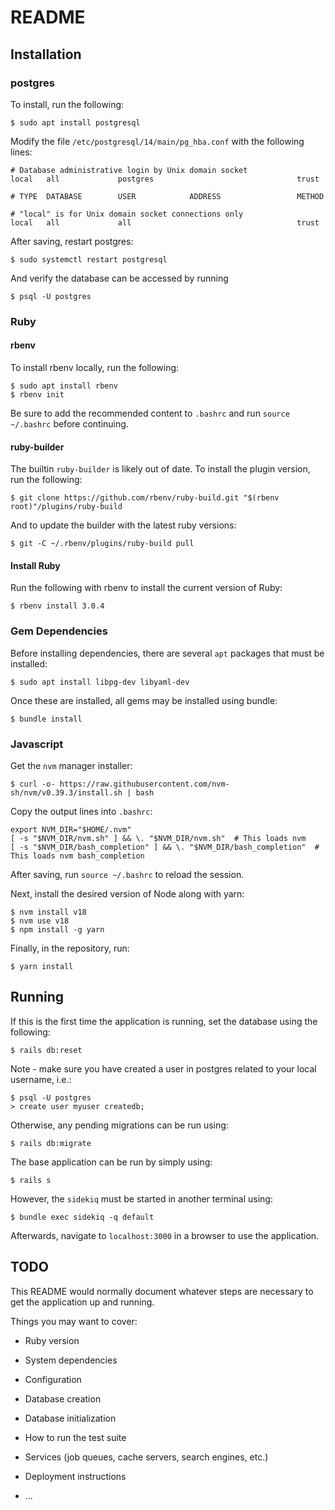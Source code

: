 # README

## Installation

### postgres

To install, run the following:

`$ sudo apt install postgresql`

Modify the file `/etc/postgresql/14/main/pg_hba.conf` with the following lines:
```
# Database administrative login by Unix domain socket
local   all             postgres                                trust

# TYPE  DATABASE        USER            ADDRESS                 METHOD

# "local" is for Unix domain socket connections only
local   all             all                                     trust
```

After saving, restart postgres:

`$ sudo systemctl restart postgresql`

And verify the database can be accessed by running

`$ psql -U postgres`

### Ruby

#### rbenv
To install rbenv locally, run the following:
```
$ sudo apt install rbenv
$ rbenv init
```

Be sure to add the recommended content to `.bashrc` and run `source ~/.bashrc` before continuing.

#### ruby-builder
The builtin `ruby-builder` is likely out of date. To install the plugin version, run the following:

`$ git clone https://github.com/rbenv/ruby-build.git "$(rbenv root)"/plugins/ruby-build`

And to update the builder with the latest ruby versions:

`$ git -C ~/.rbenv/plugins/ruby-build pull`

#### Install Ruby

Run the following with rbenv to install the current version of Ruby:

`$ rbenv install 3.0.4`

### Gem Dependencies

Before installing dependencies, there are several `apt` packages that must be installed:

`$ sudo apt install libpg-dev libyaml-dev`

Once these are installed, all gems may be installed using bundle:

`$ bundle install`

### Javascript

Get the `nvm` manager installer:

`$ curl -o- https://raw.githubusercontent.com/nvm-sh/nvm/v0.39.3/install.sh | bash`

Copy the output lines into `.bashrc`:
```
export NVM_DIR="$HOME/.nvm"
[ -s "$NVM_DIR/nvm.sh" ] && \. "$NVM_DIR/nvm.sh"  # This loads nvm
[ -s "$NVM_DIR/bash_completion" ] && \. "$NVM_DIR/bash_completion"  # This loads nvm bash_completion
```

After saving, run `source ~/.bashrc` to reload the session.

Next, install the desired version of Node along with yarn:
```
$ nvm install v18
$ nvm use v18
$ npm install -g yarn
```

Finally, in the repository, run:

`$ yarn install`

## Running

If this is the first time the application is running, set the database using the following:

`$ rails db:reset`

Note - make sure you have created a user in postgres related to your local username, i.e.:
```
$ psql -U postgres
> create user myuser createdb;
```

Otherwise, any pending migrations can be run using:

`$ rails db:migrate`

The base application can be run by simply using:

`$ rails s`

However, the `sidekiq` must be started in another terminal using:

`$ bundle exec sidekiq -q default`

Afterwards, navigate to `localhost:3000` in a browser to use the application.

## TODO

This README would normally document whatever steps are necessary to get the
application up and running.

Things you may want to cover:

* Ruby version

* System dependencies

* Configuration

* Database creation

* Database initialization

* How to run the test suite

* Services (job queues, cache servers, search engines, etc.)

* Deployment instructions

* ...
